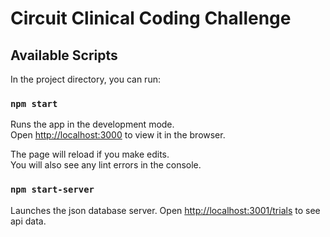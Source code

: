 # Circuit Clinical Coding Challenge


## Available Scripts

In the project directory, you can run:

### `npm start`

Runs the app in the development mode.\
Open [http://localhost:3000](http://localhost:3000) to view it in the browser.

The page will reload if you make edits.\
You will also see any lint errors in the console.

### `npm start-server`

Launches the json database server.
Open [http://localhost:3001/trials](http://localhost:3001/trials) to see api data. 

